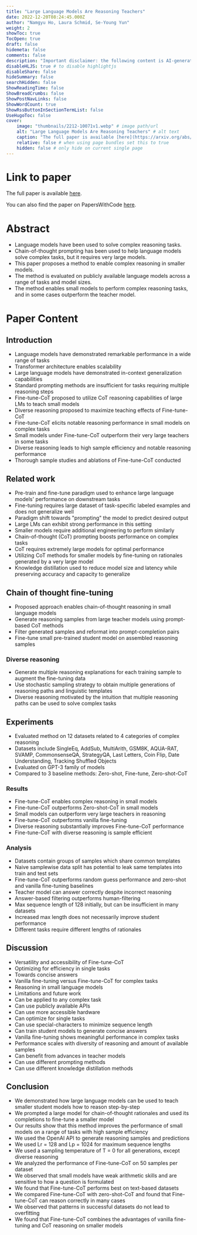 ```yaml
---
title: "Large Language Models Are Reasoning Teachers"
date: 2022-12-20T08:24:45.000Z
author: "Namgyu Ho, Laura Schmid, Se-Young Yun"
weight: 2
showToc: true
TocOpen: true
draft: false
hidemeta: false
comments: false
description: "Important disclaimer: the following content is AI-generated, please make sure to fact check the presented information by reading the full paper."
disableHLJS: true # to disable highlightjs
disableShare: false
hideSummary: false
searchHidden: false
ShowReadingTime: false
ShowBreadCrumbs: false
ShowPostNavLinks: false
ShowWordCount: true
ShowRssButtonInSectionTermList: false
UseHugoToc: false
cover:
    image: "thumbnails/2212-10071v1.webp" # image path/url
    alt: "Large Language Models Are Reasoning Teachers" # alt text
    caption: "The full paper is available [here](https://arxiv.org/abs/2212.10071)." # display caption under cover
    relative: false # when using page bundles set this to true
    hidden: false # only hide on current single page
---
```


# Link to paper
The full paper is available [here](https://arxiv.org/abs/2212.10071).

You can also find the paper on PapersWithCode [here](https://paperswithcode.com/paper/large-language-models-are-reasoning-teachers).

# Abstract
- Language models have been used to solve complex reasoning tasks.
- Chain-of-thought prompting has been used to help language models solve complex tasks, but it requires very large models.
- This paper proposes a method to enable complex reasoning in smaller models.
- The method is evaluated on publicly available language models across a range of tasks and model sizes.
- The method enables small models to perform complex reasoning tasks, and in some cases outperform the teacher model.

# Paper Content

## Introduction
- Language models have demonstrated remarkable performance in a wide range of tasks
- Transformer architecture enables scalability
- Large language models have demonstrated in-context generalization capabilities
- Standard prompting methods are insufficient for tasks requiring multiple reasoning steps
- Fine-tune-CoT proposed to utilize CoT reasoning capabilities of large LMs to teach small models
- Diverse reasoning proposed to maximize teaching effects of Fine-tune-CoT
- Fine-tune-CoT elicits notable reasoning performance in small models on complex tasks
- Small models under Fine-tune-CoT outperform their very large teachers in some tasks
- Diverse reasoning leads to high sample efficiency and notable reasoning performance
- Thorough sample studies and ablations of Fine-tune-CoT conducted

## Related work
- Pre-train and fine-tune paradigm used to enhance large language models' performance on downstream tasks
- Fine-tuning requires large dataset of task-specific labeled examples and does not generalize well
- Paradigm shift towards "prompting" the model to predict desired output
- Large LMs can exhibit strong performance in this setting
- Smaller models require additional engineering to perform similarly
- Chain-of-thought (CoT) prompting boosts performance on complex tasks
- CoT requires extremely large models for optimal performance
- Utilizing CoT methods for smaller models by fine-tuning on rationales generated by a very large model
- Knowledge distillation used to reduce model size and latency while preserving accuracy and capacity to generalize

## Chain of thought fine-tuning
- Proposed approach enables chain-of-thought reasoning in small language models
- Generate reasoning samples from large teacher models using prompt-based CoT methods
- Filter generated samples and reformat into prompt-completion pairs
- Fine-tune small pre-trained student model on assembled reasoning samples

### Diverse reasoning
- Generate multiple reasoning explanations for each training sample to augment the fine-tuning data
- Use stochastic sampling strategy to obtain multiple generations of reasoning paths and linguistic templates
- Diverse reasoning motivated by the intuition that multiple reasoning paths can be used to solve complex tasks

## Experiments
- Evaluated method on 12 datasets related to 4 categories of complex reasoning
- Datasets include SingleEq, AddSub, MultiArith, GSM8K, AQUA-RAT, SVAMP, CommonsenseQA, StrategyQA, Last Letters, Coin Flip, Date Understanding, Tracking Shuffled Objects
- Evaluated on GPT-3 family of models
- Compared to 3 baseline methods: Zero-shot, Fine-tune, Zero-shot-CoT

### Results
- Fine-tune-CoT enables complex reasoning in small models
- Fine-tune-CoT outperforms Zero-shot-CoT in small models
- Small models can outperform very large teachers in reasoning
- Fine-tune-CoT outperforms vanilla fine-tuning
- Diverse reasoning substantially improves Fine-tune-CoT performance
- Fine-tune-CoT with diverse reasoning is sample efficient

### Analysis
- Datasets contain groups of samples which share common templates
- Naive samplewise data split has potential to leak same templates into train and test sets
- Fine-tune-CoT outperforms random guess performance and zero-shot and vanilla fine-tuning baselines
- Teacher model can answer correctly despite incorrect reasoning
- Answer-based filtering outperforms human-filtering
- Max sequence length of 128 initially, but can be insufficient in many datasets
- Increased max length does not necessarily improve student performance
- Different tasks require different lengths of rationales

## Discussion
- Versatility and accessibility of Fine-tune-CoT
- Optimizing for efficiency in single tasks
- Towards concise answers
- Vanilla fine-tuning versus Fine-tune-CoT for complex tasks
- Reasoning in small language models
- Limitations and future work
- Can be applied to any complex task
- Can use publicly available APIs
- Can use more accessible hardware
- Can optimize for single tasks
- Can use special-characters to minimize sequence length
- Can train student models to generate concise answers
- Vanilla fine-tuning shows meaningful performance in complex tasks
- Performance scales with diversity of reasoning and amount of available samples
- Can benefit from advances in teacher models
- Can use different prompting methods
- Can use different knowledge distillation methods

## Conclusion
- We demonstrated how large language models can be used to teach smaller student models how to reason step-by-step
- We prompted a large model for chain-of-thought rationales and used its completions to fine-tune a smaller model
- Our results show that this method improves the performance of small models on a range of tasks with high sample efficiency
- We used the OpenAI API to generate reasoning samples and predictions
- We used Lr = 128 and Lp = 1024 for maximum sequence lengths
- We used a sampling temperature of T = 0 for all generations, except diverse reasoning
- We analyzed the performance of Fine-tune-CoT on 50 samples per dataset
- We observed that small models have weak arithmetic skills and are sensitive to how a question is formulated
- We found that Fine-tune-CoT performs best on text-based datasets
- We compared Fine-tune-CoT with zero-shot-CoT and found that Fine-tune-CoT can reason correctly in many cases
- We observed that patterns in successful datasets do not lead to overfitting
- We found that Fine-tune-CoT combines the advantages of vanilla fine-tuning and CoT reasoning on smaller models
